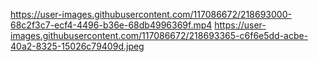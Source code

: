 


https://user-images.githubusercontent.com/117086672/218693000-68c2f3c7-ecf4-4496-b36e-68db4996369f.mp4
https://user-images.githubusercontent.com/117086672/218693365-c6f6e5dd-acbe-40a2-8325-15026c79409d.jpeg
